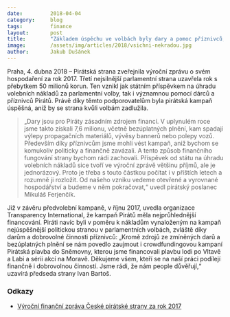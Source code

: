 ```yaml
---
date:         2018-04-04
category:     blog
tags:         finance
layout:       post
title:        "Základem úspěchu ve volbách byly dary a pomoc příznivců, říká k výroční zprávě Pirát Ferjenčík"
image:        /assets/img/articles/2018/vsichni-nekradou.jpg
author:       Jakub Dušánek
---
```



Praha, 4. dubna 2018 – Pirátská strana zveřejnila výroční zprávu o svém hospodaření za rok 2017. Třetí nejsilnější parlamentní strana uzavřela rok s přebytkem 50 milionů korun. Ten vznikl jak státním příspěvkem na úhradu volebních nákladů za parlamentní volby, tak i významnou pomocí dárců a příznivců Pirátů. Právě díky těmto podporovatelům byla pirátská kampaň úspěšná, aniž by se strana kvůli volbám zadlužila.

> „Dary jsou pro Piráty zásadním zdrojem financí. V uplynulém roce jsme takto získali 7,6 milionu, včetně bezúplatných plnění, kam spadají výlepy propagačních materiálů, vývěsy bannerů nebo polepy vozů. Především díky příznivcům jsme mohli vést kampaň, aniž bychom se komukoliv politicky a finančně zavázali. A tento způsob finančního fungování strany bychom rádi zachovali. Příspěvek od státu na úhradu volebních nákladů sice tvoří ve výroční zprávě většinu příjmů, ale je jednorázový. Proto je třeba s touto částkou počítat i v příštích letech a rozumně ji rozložit. Od našeho vzniku vedeme otevřené a vyrovnané hospodářství a budeme v něm pokračovat,“ uvedl pirátský poslanec Mikuláš Ferjenčík.

Již v závěru předvolební kampaně, v říjnu 2017, uvedla organizace Transparency International, že kampaň Pirátů měla nejprůhlednější financování. Piráti navíc byli v poměru k nákladům vynaloženým na kampaň nejúspěšnější politickou stranou v parlamentních volbách, zvláště díky darům a dobrovolné činnosti příznivců: „Kromě zdrojů ze zmíněných darů a bezúplatných plnění se nám povedlo zaujmout i crowdfundingovou kampaní Pirátská plavba do Sněmovny, kterou jsme financovali plavbu lodi po Vltavě a Labi a sérii akcí na Moravě. Děkujeme všem, kteří se na naší práci podílejí finančně i dobrovolnou činností. Jsme rádi, že nám people důvěřují,“ uzavírá předseda strany Ivan Bartoš. 

### Odkazy

* [Výroční finanční zpráva České pirátské strany za rok 2017](https://zpravy.udhpsh.cz/zprava/vfz2017/pirati)

